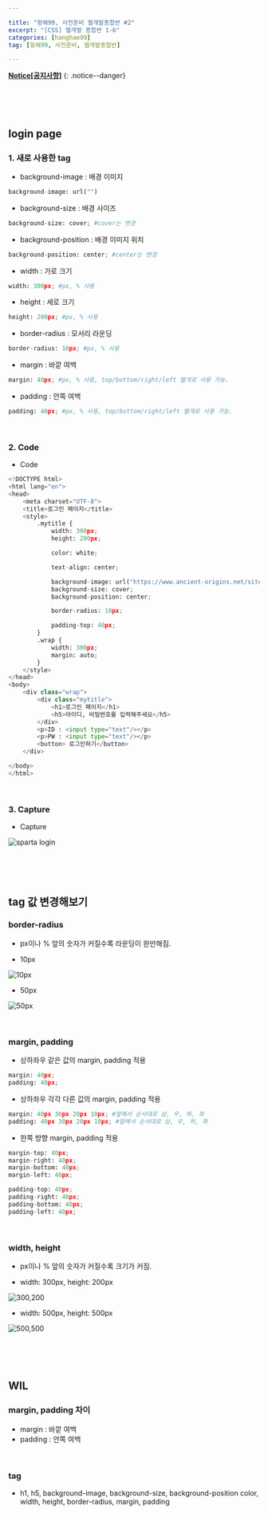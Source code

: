 ```yaml
--- 

title: "항해99, 사전준비 웹개발종합반 #2" 
excerpt: "[CSS] 웹개발 종합반 1-6" 
categories: [hanghae99] 
tag: [항해99, 사전준비, 웹개발종합반] 

---
```


**[Notice[공지사항]](https://lilclown97.github.io/categories/#notice)**
{: .notice--danger}

<br><br><br>

## login page 

### 1. 새로 사용한 tag

- background-image : 배경 이미지

```python
background-image: url("")
```

- background-size : 배경 사이즈

```python
background-size: cover; #cover는 변경
```

- background-position : 배경 이미지 위치

```python
background-position: center; #center는 변경
```

- width : 가로 크기

```python
width: 300px; #px, % 사용
```

- height : 세로 크기

```python
height: 200px; #px, % 사용
```

- border-radius : 모서리 라운딩

```python
border-radius: 10px; #px, % 사용
```

- margin : 바깥 여백

```python
margin: 40px; #px, % 사용, top/bottom/right/left 별개로 사용 가능.
```

- padding : 안쪽 여백

```python
padding: 40px; #px, % 사용, top/bottom/right/left 별개로 사용 가능.
```

<br>

### 2. Code

- Code

```python
<!DOCTYPE html>
<html lang="en">
<head>
    <meta charset="UTF-8">
    <title>로그인 페이지</title>
    <style>
        .mytitle {
            width: 300px;
            height: 200px;

            color: white;

            text-align: center;

            background-image: url("https://www.ancient-origins.net/sites/default/files/field/image/Agesilaus-II-cover.jpg");
            background-size: cover;
            background-position: center;

            border-radius: 10px;

            padding-top: 40px;
        }
        .wrap {
            width: 300px;
            margin: auto;
        }
    </style>
</head>
<body>
    <div class="wrap">
        <div class="mytitle">
            <h1>로그인 페이지</h1>
            <h5>아이디, 비밀번호를 입력해주세요</h5>
        </div>
        <p>ID : <input type="text"/></p>
        <p>PW : <input type="text"/></p>
        <button> 로그인하기</button>
    </div>

</body>
</html>
```

<br>

### 3. Capture

- Capture

![sparta login](https://user-images.githubusercontent.com/98236458/152531998-7ed848ed-29bc-4c1d-86a1-301db97ae643.PNG)

<br><br><br>

## tag 값 변경해보기

### border-radius

- px이나 % 앞의 숫자가 커질수록 라운딩이 완만해짐.

- 10px

![10px](https://user-images.githubusercontent.com/98236458/152533210-6de85f3e-7c00-43f9-95fc-70906b8a7f92.PNG)
- 50px

![50px](https://user-images.githubusercontent.com/98236458/152533242-d40c6971-2d4f-4deb-bb16-929a5bda2f52.PNG)

<br>

### margin, padding

- 상하좌우 같은 값의 margin, padding 적용

```python
margin: 40px; 
padding: 40px; 
```

- 상하좌우 각각 다른 값의 margin, padding 적용

```python
margin: 40px 30px 20px 10px; #앞에서 순서대로 상, 우, 하, 좌
padding: 40px 30px 20px 10px; #앞에서 순서대로 상, 우, 하, 좌
```

- 한쪽 방향 margin, padding 적용

```python
margin-top: 40px; 
margin-right: 40px; 
margin-bottom: 40px; 
margin-left: 40px; 

padding-top: 40px; 
padding-right: 40px; 
padding-bottom: 40px; 
padding-left: 40px; 
```

<br>

### width, height

- px이나 % 앞의 숫자가 커질수록  크기가 커짐.

- width: 300px, height: 200px

![300,200](https://user-images.githubusercontent.com/98236458/152535084-7a724349-689e-4940-8a7b-954bc096199b.PNG)

- width: 500px, height: 500px

![500,500](https://user-images.githubusercontent.com/98236458/152535052-3e7d7a0f-bfd9-49f4-a33e-db499b12e621.PNG)

<br><br><br>

## WIL

### margin, padding 차이

- margin : 바깥 여백
- padding : 안쪽 여백

<br>

### tag

- h1, h5, background-image, background-size, background-position
color, width, height, border-radius, margin, padding
